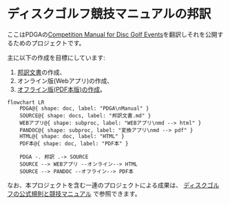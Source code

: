 # ディスクゴルフ競技マニュアルの邦訳

ここはPDGAの[Competition Manual for Disc Golf Events](https://www.pdga.com/rules/competition-manual-disc-golf-events)を翻訳しそれを公開するためのプロジェクトです。

主に以下の作成を目標にしています:

1. [邦訳文書](cm/README.md)の作成、
1. オンライン版(Webアプリ)の作成、
1. [オフライン版(PDF本版)の作成](pandoc/README.md)。

```mermaid
flowchart LR
    PDGA@{ shape: doc, label: "PDGA\nManual" }
    SOURCE@{ shape: docs, label: "邦訳文書.md" }
    WEBアプリ@{ shape: subproc, label: "WEBアプリ\nmd --> html" }
    PANDOC@{ shape: subproc, label: "変換アプリ\nmd --> pdf" }
    HTML@{ shape: doc, label: "HTML" }
    PDF本@{ shape: doc, label: "PDF本" }

    PDGA -. 邦訳 .-> SOURCE
    SOURCE --> WEBアプリ --オンライン--> HTML
    SOURCE --> PANDOC --オフライン--> PDF本
```

なお、本プロジェクトを含む一連のプロジェクトによる成果は、
[ディスクゴルフの公式規則と競技マニュアル](https://jpdga-shizuoka.github.io/documents/)
で参照できます。
